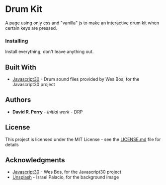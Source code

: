 # Drum Kit

A page using only css and "vanilla" js to make an interactive drum kit when certain keys are pressed.

### Installing

Install everything; don't leave anything out.

## Built With

* [Javascript30](https://github.com/wesbos/JavaScript30/tree/master/01%20-%20JavaScript%20Drum%20Kit) - Drum sound files provided by Wes Bos, for the Javascript30 project

## Authors

* **David R. Perry** - *Initial work* - [DRP](https://github.com/drpgit)

## License

This project is licensed under the MIT License - see the [LICENSE.md](LICENSE.md) file for details

## Acknowledgments

* [Javascript30](http://javascript30.com) - Wes Bos, for the Javascript30 project
* [Unsplash](https://unsplash.com/photos/BuiBnE4N31U) - Israel Palacio, for the background image
